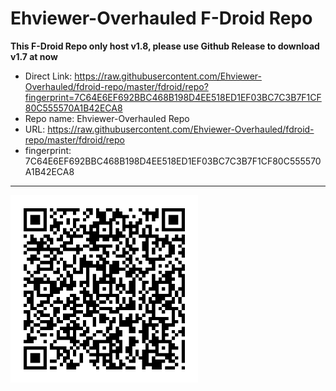 # Ehviewer-Overhauled F-Droid Repo

**This F-Droid Repo only host v1.8, please use Github Release to download v1.7 at now**

- Direct Link: https://raw.githubusercontent.com/Ehviewer-Overhauled/fdroid-repo/master/fdroid/repo?fingerprint=7C64E6EF692BBC468B198D4EE518ED1EF03BC7C3B7F1CF80C555570A1B42ECA8
- Repo name: Ehviewer-Overhauled Repo
- URL: https://raw.githubusercontent.com/Ehviewer-Overhauled/fdroid-repo/master/fdroid/repo
- fingerprint: 7C64E6EF692BBC468B198D4EE518ED1EF03BC7C3B7F1CF80C555570A1B42ECA8

---

<a><img alt="QRCode" src="fdroid/repo/index.png" width=300px></a>
